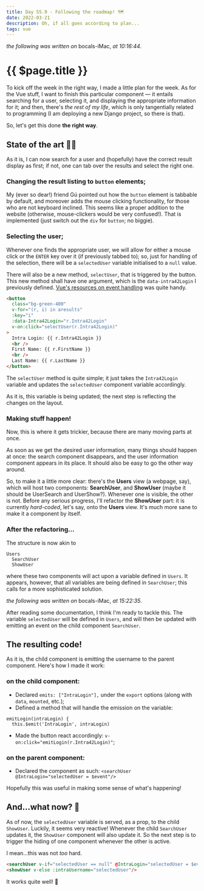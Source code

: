 ```yaml
---
title: Day 55.9 - Following the roadmap! 🗺
date: 2022-03-21
description: Oh, if all goes according to plan...
tags: vue
---
```


*the following was written on* bocals-iMac, *at 10:16:44*.

# {{ $page.title }}

To kick off the week in the right way, I made a little plan for the week. As for the Vue stuff, I want to finish this particular component — it entails searching for a user, selecting it, and displaying the appropriate information for it; and then, there's *the rest of my life*, which is only tangentially related to programming (I am deploying a new Django project, so there is that).

So, let's get this done **the right way**.

## State of the art 👨‍🎨

As it is, I can now search for a user and (hopefully) have the correct result display as first; if not, one can tab over the results and select the right one.

### Changing the result listing to `button` elements;

My (ever so dear!) friend Gú pointed out how the `button` element is tabbable by default, and moreover adds the mouse clicking functionality, for those who are not keyboard inclined. This seems like a proper addition to the website (otherwise, mouse-clickers would be very confused!). That is implemented (just switch out the `div` for `button`; no biggie).

### Selecting the user;

Whenever one finds the appropriate user, we will allow for either a mouse click or the `ENTER` key over it (if previously tabbed to); so, just for handling of the selection, there will be a `selectedUser` variable initialised to a `null` value. 

There will also be a new method, `selectUser`, that is triggered by the button. This new method shall have one argument, which is the `data-intra42Login` I previously defined. [Vue's resources on event handling](https://v2.vuejs.org/v2/guide/events.html?redirect=true#Method-Event-Handlers) was quite handy.

```html
<button
  class="bg-green-400"
  v-for="(r, i) in aresults"
  :key="i"
  :data-Intra42Login="r.Intra42Login"
  v-on:click="selectUser(r.Intra42Login)"
>
  Intra Login: {{ r.Intra42Login }}
  <br />
  First Name: {{ r.FirstName }}
  <br />
  Last Name: {{ r.LastName }}
</button>
```

The `selectUser` method is quite simple; it just takes the `Intra42Login` variable and updates the `selectedUser` component variable accordingly. 

As it is, this variable is being updated; the next step is reflecting the changes on the layout.

### Making stuff happen!

Now, this is where it gets trickier, because there are many moving parts at once. 

As soon as we get the desired user information, many things should happen at once: the search component disappears, and the user information component appears in its place. It should also be easy to go the other way around.

So, to make it a little more clear: there's the **Users** view (a webpage, say), which will host two components: **SearchUser**, and **ShowUser** (maybe it should be UserSearch and UserShow?). Whenever one is visible, the other is not. Before any serious progress, I'll refactor the **ShowUser** part: it is currently *hard-coded*, let's say, onto the **Users** view. It's much more sane to make it a component by itself.

### After the refactoring...

The structure is now akin to 

```
Users
  SearchUser
  ShowUser
```

where these two components will act upon a variable defined in `Users`. It appears, however, that all variables are being defined in `SearchUser`; this calls for a more sophisticated solution.

*the following was written on* bocals-iMac, *at 15:22:35*.

After reading some documentation, I think I'm ready to tackle this. The variable `selectedUser` will be defined in `Users`, and will then be updated with emitting an event on the child component `SearchUser`.

## The resulting code!

As it is, the child component is emitting the username to the parent component. Here's how I made it work:

### on the child component:

- Declared `emits: ["IntraLogin"],` under the `export` options (along with `data`, `mounted`, etc.);
- Defined a method that will handle the emission on the variable:
```vue
emitLogin(intraLogin) {
  this.$emit('IntraLogin', intraLogin)
```
- Made the button react accordingly: `v-on:click="emitLogin(r.Intra42Login)"`;

### on the parent component:

- Declared the component as such: `<searchUser @IntraLogin="selectedUser = $event"/>`

Hopefully this was useful in making some sense of what's happening!

## And...what now? 🤔

As of now, the `selectedUser` variable is served, as a prop, to the child `ShowUser`. Luckily, it seems very reactive! Whenever the child `SearchUser` updates it, the `ShowUser` component will also update it. So the next step is to trigger the hiding of one component whenever the other is active.

I mean...this was not *too* hard.

```html
<searchUser v-if="selectedUser == null" @IntraLogin="selectedUser = $event"/>
<showUser v-else :intraUsername="selectedUser"/>
```

It works quite well! 🥳

<FetchComments :title=$frontmatter.title />
<PostComments :title=$frontmatter.title />


